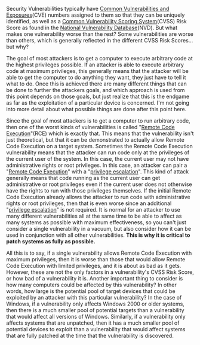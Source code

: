 
Security Vulnerabilities typically have [Common Vulnerabilities and Exposures](https://en.wikipedia.org/wiki/Common_Vulnerabilities_and_Exposures)(CVE) numbers assigned to them so that they can be uniquely identified, as well as a [Common Vulnerability Scoring System](https://en.wikipedia.org/wiki/Common_Vulnerability_Scoring_System)(CVSS) Risk Score as found in the [National Vulnerability Database](https://nvd.nist.gov/)(NVD). But what makes one vulnerability worse than the rest? Some vulnerabilities are worse than others, which is generally reflected in the different CVSS Risk Scores... but why?

The goal of most attackers is to get a computer to execute arbitrary code at the highest privileges possible. If an attacker is able to execute arbitrary code at maximum privileges, this generally means that the attacker will be able to get the computer to do anything they want, they just have to tell it what to do. Once this is achieved there are many different things that can be done to further the attackers goals, and which approach is used from this point depends on those goals, but just realize that this is the endgame as far as the exploitation of a particular device is concerned. I'm not going into more detail about what possible things are done after this point here.

Since the goal of most attackers is to get a computer to run arbitrary code, then one of the worst kinds of vulnerabilities is called "[Remote Code Execution](https://en.wikipedia.org/wiki/Arbitrary_code_execution)"(RCE) which is exactly that. This means that the vulnerability isn't just theoretical, but that it can be demonstrated to actually allow Remote Code Execution on a target system. Sometimes the Remote Code Execution vulnerability means that the attacker can run code only at the privileges of the current user of the system. In this case, the current user may not have administrative rights or root privileges. In this case, an attacker can pair a "[Remote Code Execution](https://en.wikipedia.org/wiki/Arbitrary_code_execution)" with a "[privilege escalation](https://en.wikipedia.org/wiki/Privilege_escalation)". This kind of attack generally means that code running as the current user can get administrative or root privileges even if the current user does not otherwise have the rights to run with those privileges themselves. If the initial Remote Code Execution already allows the attacker to run code with administrative rights or root privileges, then that is even worse since an additional "[privilege escalation](https://en.wikipedia.org/wiki/Privilege_escalation)" is not required. It is normal for an attacker to use many different vulnerabilities all at the same time to be able to affect as many systems as possible with maximum effectiveness, so you can't just consider a single vulnerability in a vacuum, but also consider how it can be used in conjunction with all other vulnerabilities. **This is why it is critical to patch systems as fully as possible.**

All this is to say, if a single vulnerability allows Remote Code Execution with maximum privileges, then it is worse than those that would allow Remote Code Execution with limited privileges, and it is about as bad as it gets. However, these are not the only factors in a vulnerability's CVSS Risk Score, or how bad of a vulnerability it is. Another important thing to consider is how many computers could be affected by this vulnerability? In other words, how large is the potential pool of target devices that could be exploited by an attacker with this particular vulnerability? In the case of Windows, if a vulnerability only affects Windows 2000 or older systems, then there is a much smaller pool of potential targets than a vulnerability that would affect all versions of Windows. Similarly, if a vulnerability only affects systems that are unpatched, then it has a much smaller pool of potential devices to exploit than a vulnerability that would affect systems that are fully patched at the time that the vulnerability is discovered.
